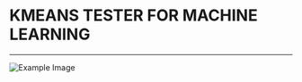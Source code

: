 # KMEANS TESTER FOR MACHINE LEARNING
---
![Example Image](https://drive.google.com/uc?id=1SLzuB5Jx7gwmlNUTq3TFsEOoaFHbimGd)
